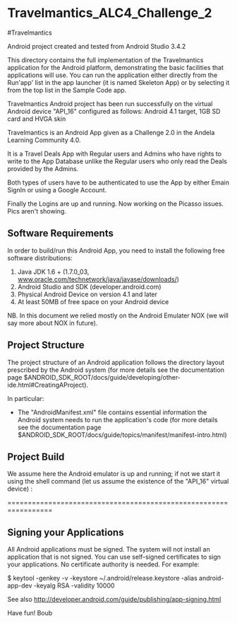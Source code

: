 # Travelmantics_ALC4_Challenge_2

#Travelmantics

Android project created and tested from Android Studio 3.4.2

This directory contains the full implementation of the Travelmantics application for the Android platform, demonstrating the basic facilities that applications will use.  You can run the application either directly from the Run'app' list in the app launcher (it is named Skeleton App) or by selecting it from the top list in the Sample Code app.

Travelmantics Android project has been run successfully on the virtual Android device "API_16" configured as follows: Android 4.1 target, 1GB SD card and HVGA skin

Travelmantics is an Android App given as a Challenge 2.0 in the Andela Learning Community 4.0.

It is a Travel Deals App with Regular users and Admins who have rights to write to the App Database unlike the Regular users who only read the Deals provided by the Admins.

Both types of users have to be authenticated to use the App by either Emain SignIn or using a Google Account.

Finally the Logins are up and running. Now working on the Picasso issues. Pics aren't showing.


Software Requirements
---------------------

In order to build/run this Android App, you need to install the following free software distributions:

1) Java JDK 1.6 +  (1.7.0_03, www.oracle.com/technetwork/java/javase/downloads/)
2) Android Studio and SDK    (developer.android.com)
3) Physical Android Device on version 4.1 and later 
4) At least 50MB of free space on your Android device

NB. In this document we relied mostly on the Android Emulater NOX (we will say more about NOX in future).


Project Structure
-----------------

The project structure of an Android application follows the directory layout prescribed by the Android system (for more details see the documentation page
$ANDROID_SDK_ROOT/docs/guide/developing/other-ide.html#CreatingAProject).

In particular:

* The "AndroidManifest.xml" file contains essential information the Android system needs to run the application's code (for more details see the documentation page $ANDROID_SDK_ROOT/docs/guide/topics/manifest/manifest-intro.html)



Project Build
-------------

We assume here the Android emulator is up and running; if not we start it using the shell command (let us assume the existence of the "API_16" virtual device) :

=================================================================


Signing your Applications
-------------------------
All Android applications must be signed. The system will not install an application that is not signed. You can use self-signed certificates to sign your applications. No certificate authority is needed. For example:

$ keytool -genkey -v -keystore ~/.android/release.keystore
          -alias android-app-dev -keyalg RSA -validity 10000

See also http://developer.android.com/guide/publishing/app-signing.html


Have fun!
Boub
